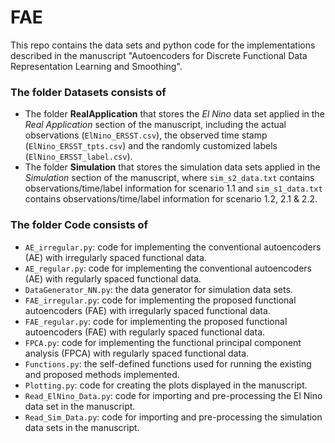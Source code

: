 # FAE
This repo contains the data sets and python code for the implementations described in the manuscript "Autoencoders for Discrete Functional Data Representation Learning and Smoothing".

### The folder **Datasets** consists of
- The folder **RealApplication** that stores the *El Nino* data set applied in the *Real Application* section of the manuscript, including the actual observations (`ElNino_ERSST.csv`), the observed time stamp (`ElNino_ERSST_tpts.csv`) and the randomly customized labels (`ElNino_ERSST_label.csv`).
- The folder **Simulation** that stores the simulation data sets applied in the *Simulation* section of the manuscript, where `sim_s2_data.txt` contains observations/time/label information for scenario 1.1 and `sim_s1_data.txt` contains observations/time/label information for scenario 1.2, 2.1 & 2.2.

### The folder **Code** consists of 
- `AE_irregular.py`: code for implementing the conventional autoencoders (AE) with irregularly spaced functional data.
- `AE_regular.py`: code for implementing the conventional autoencoders (AE) with regularly spaced functional data.
- `DataGenerator_NN.py`: the data generator for simulation data sets.
- `FAE_irregular.py`: code for implementing the proposed functional autoencoders (FAE) with irregularly spaced functional data.
- `FAE_regular.py`: code for implementing the proposed functional autoencoders (FAE) with regularly spaced functional data.
- `FPCA.py`: code for implementing the functional principal component analysis (FPCA) with regularly spaced functional data.
- `Functions.py`: the self-defined functions used for running the existing and proposed methods implemented.
- `Plotting.py`: code for creating the plots displayed in the manuscript.
- `Read_ElNino_Data.py`: code for importing and pre-processing the El Nino data set in the manuscript.
- `Read_Sim_Data.py`: code for importing and pre-processing the simulation data sets in the manuscript.
